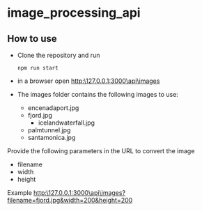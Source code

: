 # image_processing_api

## How to use

* Clone the repository and run


  ```npm run start```


* in a browser open [http:\\127.0.0.1:3000\api\images]()


* The images folder contains the following images to use:
  * encenadaport.jpg
  * fjord.jpg
	* icelandwaterfall.jpg
  * palmtunnel.jpg
  * santamonica.jpg

Provide the following parameters in the URL to convert the image
* filename
* width
* height


Example [http:\\127.0.0.1:3000\api\images?filename=fjord.jpg&width=200&height=200]()
